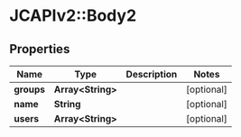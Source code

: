 # JCAPIv2::Body2

## Properties
Name | Type | Description | Notes
------------ | ------------- | ------------- | -------------
**groups** | **Array&lt;String&gt;** |  | [optional] 
**name** | **String** |  | [optional] 
**users** | **Array&lt;String&gt;** |  | [optional] 


